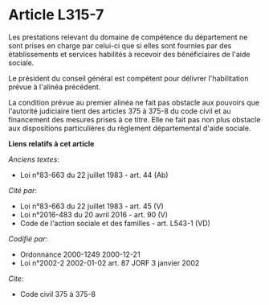 # Article L315-7

Les prestations relevant du domaine de compétence du département ne sont prises en charge par celui-ci que si elles sont
fournies par des établissements et services habilités à recevoir des bénéficiaires de l'aide sociale.

Le président du conseil général est compétent pour délivrer l'habilitation prévue à l'alinéa précédent.

La condition prévue au premier alinéa ne fait pas obstacle aux pouvoirs que l'autorité judiciaire tient des articles 375 à
375-8 du code civil et au financement des mesures prises à ce titre. Elle ne fait pas non plus obstacle aux dispositions
particulières du règlement départemental d'aide sociale.

**Liens relatifs à cet article**

_Anciens textes_:

  - Loi n°83-663 du 22 juillet 1983 - art. 44 (Ab)

_Cité par_:

  - Loi n°83-663 du 22 juillet 1983 - art. 45 (V)
  - Loi n°2016-483 du 20 avril 2016 - art. 90 (V)
  - Code de l'action sociale et des familles - art. L543-1 (VD)

_Codifié par_:

  - Ordonnance 2000-1249 2000-12-21
  - Loi n°2002-2 2002-01-02 art. 87 JORF 3 janvier 2002

_Cite_:

  - Code civil 375 à 375-8
